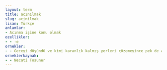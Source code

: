 ```yaml
---
layout: term
title: acınılmak
slug: acinilmak
lisan: Türkçe
anlamlar:
- Acınma işine konu olmak
ozellikler:
- - -e
ornekler:
- - Geceyi düşündü ve kimi karanlık kalmış yerleri çözemeyince pek de acınılır saydı kendini.
orneklerkaynak:
- - Necati Tosuner
---
```

